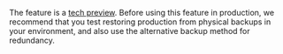 The feature is a [tech preview](../glossary.md#tech-preview). Before using this feature in production, we recommend that you test restoring production from physical backups in your environment, and also use the alternative backup method for redundancy.